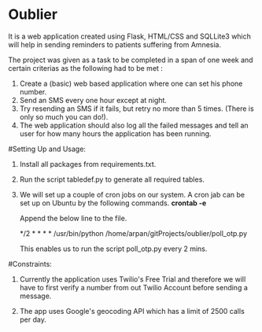 # Oublier
It is a web application created using Flask, HTML/CSS and SQLLite3 which will help in sending reminders to patients suffering from Amnesia. 

The project was given as a task to be completed in a span of one week and certain criterias as the following had to be met :
1. Create a (basic) web based application where one can set his phone number.  
2. Send an SMS every one hour except at night.  
3. Try resending an SMS if it fails, but retry no more than 5 times. (There is only so much you can do!).  
4. The web application should also log all the failed messages and tell an user for how many hours the application has been running.  

#Setting Up and Usage:

1. Install all packages from requirements.txt.
2. Run the script tabledef.py to generate all required tables.

3. We will set up a couple of cron jobs on our system. A cron jab can be set up on Ubuntu by the following commands.
	**crontab -e**  
	
	Append the below line to the file.

	*/2 * * * * /usr/bin/python /home/arpan/gitProjects/oublier/poll_otp.py

   This enables us to run the script poll_otp.py every 2 mins.

#Constraints:

1. Currently the application uses Twilio's Free Trial and therefore we will have to first verify a number from out Twilio Account before sending a message.

2. The app uses Google's geocoding API which has a limit of 2500 calls per day.


